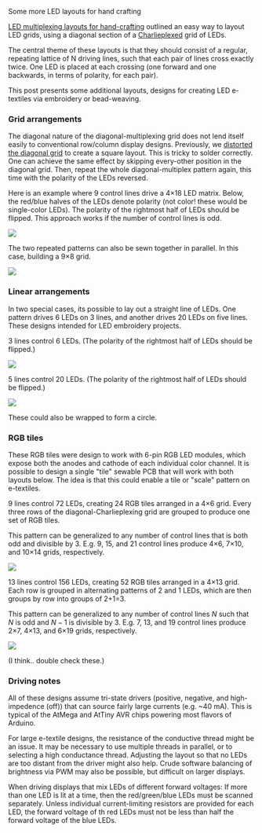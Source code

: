 
Some more LED layouts for hand crafting

[LED multiplexing layouts for hand-crafting](https://crawlingrobotfortress.blogspot.com/2019/02/led-multiplexing-layouts-for-hand.html) outlined an easy way to layout LED grids, using a diagonal section of a [Charlieplexed](https://crawlingrobotfortress.blogspot.com/2013/03/charlieplexing-with-led-dot-matrix.html) grid of LEDs. 

The central theme of these layouts is that they should consist of a regular, repeating lattice of N driving lines, such that each pair of lines cross exactly twice. One LED is placed at each crossing (one forward and one backwards, in terms of polarity, for each pair).

This post presents some additional layouts, designs for creating LED e-textiles via embroidery or bead-weaving. 

### Grid arrangements

The diagonal nature of the diagonal-multiplexing grid does not lend itself easily to conventional row/column display designs. Previously, we [distorted the diagonal grid](https://crawlingrobotfortress.blogspot.com/2019/12/paper-marquee-02.html) to create a square layout. This is tricky to solder correctly.  One can achieve the same effect by skipping every-other position in the diagonal grid. Then, repeat the whole diagonal-multiplex pattern again, this time with the polarity of the LEDs reversed. 

Here is an example where 9 control lines drive a 4×18 LED matrix. Below, the red/blue halves of the LEDs denote polarity (not color! these would be single-color LEDs). The polarity of the rightmost half of LEDs should be flipped. This approach works if the number of control lines is odd. 

![](./pattern2c.svg)

The two repeated patterns can also be sewn together in parallel. In this case, building a 9×8 grid.

![](./pattern2d.svg)
 
 
### Linear arrangements

In two special cases, its possible to lay out a straight line of LEDs. One pattern drives 6 LEDs on 3 lines, and another drives 20 LEDs on five lines. These designs intended for LED embroidery projects. 

3 lines control 6 LEDs. (The polarity of the rightmost half of LEDs should be flipped.)

![](./mesh2a.svg)

5 lines control 20 LEDs. (The polarity of the rightmost half of LEDs should be flipped.) 

![](./mesh2b.svg)

These could also be wrapped to form a circle. 

### RGB tiles

These RGB tiles were design to work with 6-pin RGB LED modules, which expose both the anodes and cathode of each individual color channel. It is possible to design a single "tile" sewable PCB that will work with both layouts below. The idea is that this could enable a tile or "scale" pattern on e-textiles. 

9 lines control 72 LEDs, creating 24 RGB tiles arranged in a 4×6 grid. Every three rows of the diagonal-Charlieplexing grid are grouped to produce one set of RGB tiles. 

This pattern can be generalized to any number of control lines that is both odd and divisible by 3. E.g. 9, 15, and 21 control lines produce 4×6, 7×10, and 10×14 grids, respectively.

![](./pattern20b.svg)

13 lines control 156 LEDs, creating 52 RGB tiles arranged in a 4×13 grid. Each row is grouped in alternating patterns of 2 and 1 LEDs, which are then groups by row into groups of 2+1=3. 

This pattern can be generalized to any number of control lines $N$ such that $N$ is odd and $N-1$ is divisible by 3. E.g. 7, 13, and 19 control lines produce 2×7, 4×13, and 6×19 grids, respectively.

![](./pattern8c.svg)

(I think.. double check these.)

### Driving notes

All of these designs assume tri-state drivers (positive, negative, and high-impedence (off)) that can source fairly large currents (e.g. ~40 mA). This is typical of the AtMega and AtTiny AVR chips powering most flavors of Arduino. 

For large e-textile designs, the resistance of the conductive thread might be an issue. It may be necessary to use multiple threads in parallel, or to selecting a high conductance thread. Adjusting the layout so that no LEDs are too distant from the driver might also help. Crude software balancing of brightness via PWM may also be possible, but difficult on larger displays. 

When driving displays that mix LEDs of different forward voltages: If more than one LED is lit at a time, then the red/green/blue LEDs must be scanned separately. Unless individual current-limiting resistors are provided for each LED, the forward voltage of th red LEDs must not be less than half the forward voltage of the blue LEDs.